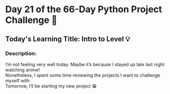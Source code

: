 # Day 21 of the 66-Day Python Project Challenge 📅

## Today's Learning Title: Intro to Level 💡

### Description:
I’m not feeling very well today. Maybe it’s because I stayed up late last night watching anime!  
Nonetheless, I spent some time reviewing the projects I want to challenge myself with.  
Tomorrow, I’ll be starting my new project 😁
